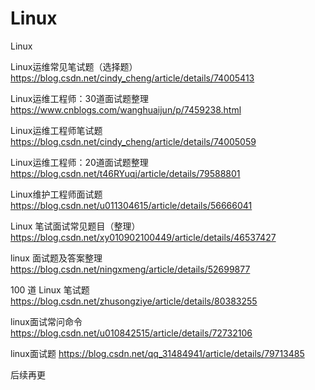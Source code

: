 # Linux
Linux

Linux运维常见笔试题（选择题）https://blog.csdn.net/cindy_cheng/article/details/74005413

Linux运维工程师：30道面试题整理 https://www.cnblogs.com/wanghuaijun/p/7459238.html

Linux运维工程师笔试题 https://blog.csdn.net/cindy_cheng/article/details/74005059

Linux运维工程师：20道面试题整理 https://blog.csdn.net/t46RYuqj/article/details/79588801

Linux维护工程师面试题 https://blog.csdn.net/u011304615/article/details/56666041

Linux 笔试面试常见题目（整理） https://blog.csdn.net/xy010902100449/article/details/46537427

linux 面试题及答案整理 https://blog.csdn.net/ningxmeng/article/details/52699877

100 道 Linux 笔试题  https://blog.csdn.net/zhusongziye/article/details/80383255

linux面试常问命令 https://blog.csdn.net/u010842515/article/details/72732106

linux面试题 https://blog.csdn.net/qq_31484941/article/details/79713485

后续再更    

